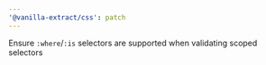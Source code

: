 ```yaml
---
'@vanilla-extract/css': patch
---
```


Ensure `:where`/`:is` selectors are supported when validating scoped selectors
